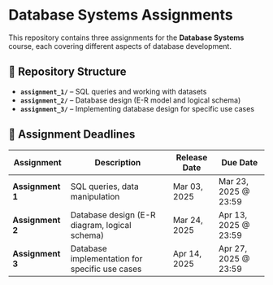 # Database Systems Assignments

This repository contains three assignments for the **Database Systems** course, each covering different aspects of database development.

## 📌 Repository Structure
- **`assignment_1/`** – SQL queries and working with datasets  
- **`assignment_2/`** – Database design (E-R model and logical schema)  
- **`assignment_3/`** – Implementing database design for specific use cases  

## 📅 Assignment Deadlines
| Assignment | Description | Release Date | Due Date |
|------------|------------|--------------|---------|
| **Assignment 1** | SQL queries, data manipulation | Mar 03, 2025 | Mar 23, 2025 @ 23:59 |
| **Assignment 2** | Database design (E-R diagram, logical schema) | Mar 24, 2025 | Apr 13, 2025 @ 23:59 |
| **Assignment 3** | Database implementation for specific use cases | Apr 14, 2025 | Apr 27, 2025 @ 23:59 |
